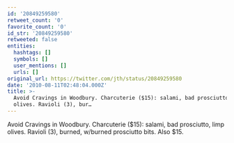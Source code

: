 ```yaml
---
id: '20849259580'
retweet_count: '0'
favorite_count: '0'
id_str: '20849259580'
retweeted: false
entities:
  hashtags: []
  symbols: []
  user_mentions: []
  urls: []
original_url: https://twitter.com/jth/status/20849259580
date: '2010-08-11T02:48:04.000Z'
title: >-
  Avoid Cravings in Woodbury. Charcuterie ($15): salami, bad prosciutto, limp
  olives. Ravioli (3), bur…
---
```


Avoid Cravings in Woodbury. Charcuterie ($15): salami, bad prosciutto, limp olives. Ravioli (3), burned, w/burned prosciutto bits. Also $15.